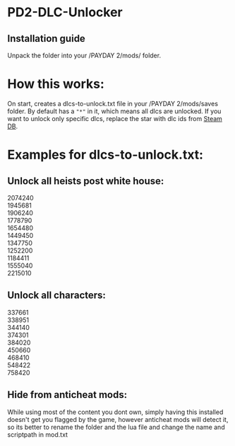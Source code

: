 # PD2-DLC-Unlocker
## Installation guide  
Unpack the folder into your /PAYDAY 2/mods/ folder.

# How this works:

On start, creates a dlcs-to-unlock.txt file in your /PAYDAY 2/mods/saves folder. By default has a `"*"` in it, which means all dlcs are unlocked. If you want to unlock only specific dlcs, replace the star with dlc ids from [Steam DB](https://steamdb.info/app/218620/dlc/).

# Examples for dlcs-to-unlock.txt:

## Unlock all heists post white house:
2074240  
1945681  
1906240  
1778790  
1654480  
1449450  
1347750  
1252200  
1184411  
1555040  
2215010  

## Unlock all characters:
337661  
338951  
344140  
374301  
384020  
450660  
468410  
548422  
758420  

## Hide from anticheat mods:
While using most of the content you dont own, simply having this installed doesn't get you flagged by the game, however anticheat mods will detect it, so its better to rename the folder and the lua file and change the name and scriptpath in mod.txt
